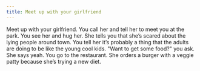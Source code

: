 ```yaml
---
title: Meet up with your girlfriend
---
```

Meet up with your girlfriend. You call her and tell her to
meet you at the park. You see her and hug her. She tells you that
she’s scared about the lying people around town. You tell her it’s
probably a thing that the adults are doing to be like the young cool
kids. "Want to get some food?" you ask. She says yeah. You go to the
restaurant. She orders a burger with a veggie patty because she’s
trying a new diet.